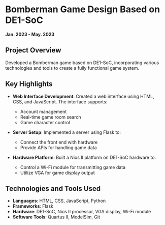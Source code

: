 # Bomberman Game Design Based on DE1-SoC

**Jan. 2023 - May. 2023**

## Project Overview

Developed a Bomberman game based on DE1-SoC, incorporating various technologies and tools to create a fully functional game system.

## Key Highlights

- **Web Interface Development**: Created a web interface using HTML, CSS, and JavaScript. The interface supports:
  - Account management
  - Real-time game room search
  - Game character control

- **Server Setup**: Implemented a server using Flask to:
  - Connect the front end with hardware
  - Provide APIs for handling game data

- **Hardware Platform**: Built a Nios II platform on DE1-SoC hardware to:
  - Control a Wi-Fi module for transmitting game data
  - Utilize VGA for game display output

## Technologies and Tools Used

- **Languages**: HTML, CSS, JavaScript, Python
- **Frameworks**: Flask
- **Hardware**: DE1-SoC, Nios II processor, VGA display, Wi-Fi module
- **Software Tools**: Quartus II, ModelSim, Git